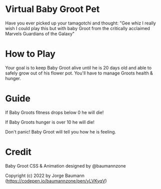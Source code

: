 # Virtual Baby Groot Pet

Have you ever picked up your tamagotchi and thought:
"Gee whiz I really wish I could play this but with baby Groot from the critically acclaimed Marvels Guardians of the Galaxy"

# How to Play

Your goal is to keep Baby Groot alive until he is 20 days old and able to safely grow out of his flower pot. You'll have to manage Groots health & hunger.

# Guide

If Baby Groots fitness drops below 0 he will die!

If Baby Groots hunger is over 10 he will die!

Don't panic! Baby Groot will tell you how he is feeling.

# Credit

Baby Groot CSS & Animation designed by @baumannzone

Copyright (c) 2022 by Jorge Baumann (https://codepen.io/baumannzone/pen/yLVKyqV)
